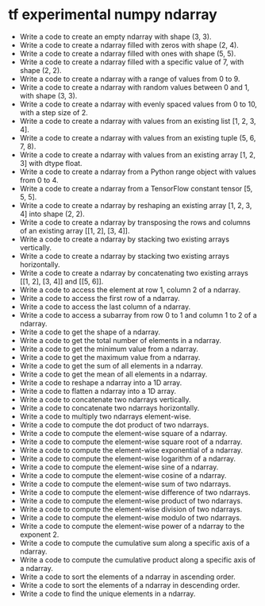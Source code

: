 # tf experimental numpy ndarray

- Write a code to create an empty ndarray with shape (3, 3).
- Write a code to create a ndarray filled with zeros with shape (2, 4).
- Write a code to create a ndarray filled with ones with shape (5, 5).
- Write a code to create a ndarray filled with a specific value of 7, with shape (2, 2).
- Write a code to create a ndarray with a range of values from 0 to 9.
- Write a code to create a ndarray with random values between 0 and 1, with shape (3, 3).
- Write a code to create a ndarray with evenly spaced values from 0 to 10, with a step size of 2.
- Write a code to create a ndarray with values from an existing list [1, 2, 3, 4].
- Write a code to create a ndarray with values from an existing tuple (5, 6, 7, 8).
- Write a code to create a ndarray with values from an existing array [1, 2, 3] with dtype float.
- Write a code to create a ndarray from a Python range object with values from 0 to 4.
- Write a code to create a ndarray from a TensorFlow constant tensor [5, 5, 5].
- Write a code to create a ndarray by reshaping an existing array [1, 2, 3, 4] into shape (2, 2).
- Write a code to create a ndarray by transposing the rows and columns of an existing array [[1, 2], [3, 4]].
- Write a code to create a ndarray by stacking two existing arrays vertically.
- Write a code to create a ndarray by stacking two existing arrays horizontally.
- Write a code to create a ndarray by concatenating two existing arrays [[1, 2], [3, 4]] and [[5, 6]].
- Write a code to access the element at row 1, column 2 of a ndarray.
- Write a code to access the first row of a ndarray.
- Write a code to access the last column of a ndarray.
- Write a code to access a subarray from row 0 to 1 and column 1 to 2 of a ndarray.
- Write a code to get the shape of a ndarray.
- Write a code to get the total number of elements in a ndarray.
- Write a code to get the minimum value from a ndarray.
- Write a code to get the maximum value from a ndarray.
- Write a code to get the sum of all elements in a ndarray.
- Write a code to get the mean of all elements in a ndarray.
- Write a code to reshape a ndarray into a 1D array.
- Write a code to flatten a ndarray into a 1D array.
- Write a code to concatenate two ndarrays vertically.
- Write a code to concatenate two ndarrays horizontally.
- Write a code to multiply two ndarrays element-wise.
- Write a code to compute the dot product of two ndarrays.
- Write a code to compute the element-wise square of a ndarray.
- Write a code to compute the element-wise square root of a ndarray.
- Write a code to compute the element-wise exponential of a ndarray.
- Write a code to compute the element-wise logarithm of a ndarray.
- Write a code to compute the element-wise sine of a ndarray.
- Write a code to compute the element-wise cosine of a ndarray.
- Write a code to compute the element-wise sum of two ndarrays.
- Write a code to compute the element-wise difference of two ndarrays.
- Write a code to compute the element-wise product of two ndarrays.
- Write a code to compute the element-wise division of two ndarrays.
- Write a code to compute the element-wise modulo of two ndarrays.
- Write a code to compute the element-wise power of a ndarray to the exponent 2.
- Write a code to compute the cumulative sum along a specific axis of a ndarray.
- Write a code to compute the cumulative product along a specific axis of a ndarray.
- Write a code to sort the elements of a ndarray in ascending order.
- Write a code to sort the elements of a ndarray in descending order.
- Write a code to find the unique elements in a ndarray.